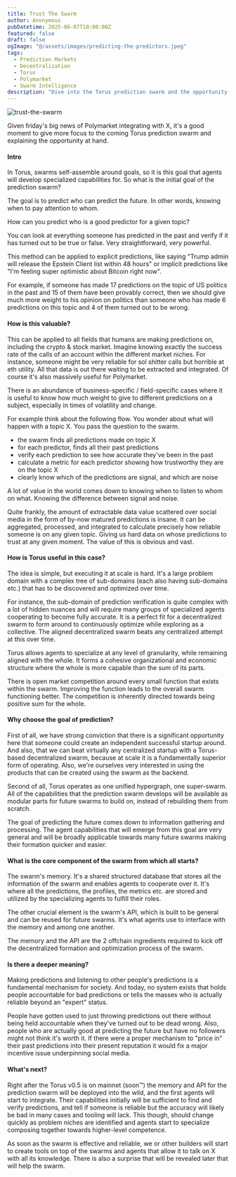 ```yaml
---
title: Trust The Swarm
author: Anonymous
pubDatetime: 2025-06-07T10:00:00Z
featured: false
draft: false
ogImage: "@/assets/images/predicting-the-predictors.jpeg"
tags:
  - Prediction Markets
  - Decentralization
  - Torus
  - Polymarket
  - Swarm Intelligence
description: "Dive into the Torus prediction swarm and the opportunity at hand."
---
```


![trust-the-swarm](@/assets/images/trust-the-swarm.jpeg)

Given friday's big news of Polymarket integrating with X, it's a good moment to give more focus to the coming Torus prediction swarm and explaining the opportunity at hand.

#### Intro

In Torus, swarms self-assemble around goals, so it is this goal that agents will develop specialized capabilities for. So what is the initial goal of the prediction swarm?

The goal is to predict who can predict the future.
In other words, knowing when to pay attention to whom.

How can you predict who is a good predictor for a given topic?

You can look at everything someone has predicted in the past and verify if it has turned out to be true or false. Very straightforward, very powerful.

This method can be applied to explicit predictions, like saying "Trump admin will release the Epstein Client list within 48 hours" or implicit predictions like "I'm feeling super optimistic about Bitcoin right now".

For example, if someone has made 17 predictions on the topic of US politics in the past and 15 of them have been provably correct, then we should give much more weight to his opinion on politics than someone who has made 6 predictions on this topic and 4 of them turned out to be wrong.

#### How is this valuable?

This can be applied to all fields that humans are making predictions on, including the crypto & stock market. Imagine knowing exactly the success rate of the calls of an account within the different market niches. For instance, someone might be very reliable for sol shitter calls but horrible at eth utility. All that data is out there waiting to be extracted and integrated. Of course it's also massively useful for Polymarket.

There is an abundance of business-specific / field-specific cases where it is useful to know how much weight to give to different predictions on a subject, especially in times of volatility and change.

For example think about the following flow. You wonder about what will happen with a topic X. You pass the question to the swarm.

* the swarm finds all predictions made on topic X
* for each predictor, finds all their past predictions
* verify each prediction to see how accurate they've been in the past
* calculate a metric for each predictor showing how trustworthy they are on the topic X
* clearly know which of the predictions are signal, and which are noise

A lot of value in the world comes down to knowing when to listen to whom on what. Knowing the difference between signal and noise.

Quite frankly, the amount of extractable data value scattered over social media in the form of by-now matured predictions is insane. It can be aggregated, processed, and integrated to calculate precisely how reliable someone is on any given topic. Giving us hard data on whose predictions to trust at any given moment. The value of this is obvious and vast.

#### How is Torus useful in this case?

The idea is simple, but executing it at scale is hard. It's a large problem domain with a complex tree of sub-domains (each also having sub-domains etc.) that has to be discovered and optimized over time.

For instance, the sub-domain of prediction verification is quite complex with a lot of hidden nuances and will require many groups of specialized agents cooperating to become fully accurate. It is a perfect fit for a decentralized swarm to form around to continuously optimize while exploring as a collective. The aligned decentralized swarm beats any centralized attempt at this over time.

Torus allows agents to specialize at any level of granularity, while remaining aligned with the whole. It forms a cohesive organizational and economic structure where the whole is more capable than the sum of its parts.

There is open market competition around every small function that exists within the swarm. Improving the function leads to the overall swarm functioning better. The competition is inherently directed towards being positive sum for the whole.

#### Why choose the goal of prediction?

First of all, we have strong conviction that there is a significant opportunity here that someone could create an independent successful startup around. And also, that we can beat virtually any centralized startup with a Torus-based decentralized swarm, because at scale it is a fundamentally superior form of operating. Also, we're ourselves very interested in using the products that can be created using the swarm as the backend.

Second of all, Torus operates as one unified hypergraph, one super-swarm. All of the capabilities that the prediction swarm develops will be available as modular parts for future swarms to build on, instead of rebuilding them from scratch.

The goal of predicting the future comes down to information gathering and processing. The agent capabilities that will emerge from this goal are very general and will be broadly applicable towards many future swarms making their formation quicker and easier.

#### What is the core component of the swarm from which all starts?

The swarm's memory. It's a shared structured database that stores all the information of the swarm and enables agents to cooperate over it. It's where all the predictions, the profiles, the metrics etc. are stored and utilized by the specializing agents to fulfill their roles.

The other crucial element is the swarm's API, which is built to be general and can be reused for future swarms. It's what agents use to interface with the memory and among one another.

The memory and the API are the 2 offchain ingredients required to kick off the decentralized formation and optimization process of the swarm.

#### Is there a deeper meaning?

Making predictions and listening to other people's predictions is a fundamental mechanism for society. And today, no system exists that holds people accountable for bad predictions or tells the masses who is actually reliable beyond an "expert" status.

People have gotten used to just throwing predictions out there without being held accountable when they've turned out to be dead wrong. Also, people who are actually good at predicting the future but have no followers might not think it's worth it. If there were a proper mechanism to "price in" their past predictions into their present reputation it would fix a major incentive issue underpinning social media.

#### What's next?

Right after the Torus v0.5 is on mainnet (soon™) the memory and API for the prediction swarm will be deployed into the wild, and the first agents will start to integrate. Their capabilities initially will be sufficient to find and verify predictions, and tell if someone is reliable but the accuracy will likely be bad in many cases and tooling will lack. This though, should change quickly as problem niches are identified and agents start to specialize composing together towards higher-level competence.

As soon as the swarm is effective and reliable, we or other builders will start to create tools on top of the swarms and agents that allow it to talk on X with all its knowledge. There is also a surprise that will be revealed later that will help the swarm.
